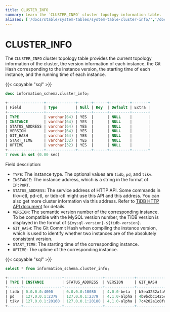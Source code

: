 ```yaml
---
title: CLUSTER_INFO
summary: Learn the `CLUSTER_INFO` cluster topology information table.
aliases: ['/docs/stable/system-tables/system-table-cluster-info/','/docs/v4.0/system-tables/system-table-cluster-info/','/docs/stable/reference/system-databases/cluster-info/']
---
```


# CLUSTER_INFO

The `CLUSTER_INFO` cluster topology table provides the current topology information of the cluster, the version information of each instance, the Git Hash corresponding to the instance version, the starting time of each instance, and the running time of each instance.

{{< copyable "sql" >}}

```sql
desc information_schema.cluster_info;
```

```sql
+----------------+-------------+------+------+---------+-------+
| Field          | Type        | Null | Key  | Default | Extra |
+----------------+-------------+------+------+---------+-------+
| TYPE           | varchar(64) | YES  |      | NULL    |       |
| INSTANCE       | varchar(64) | YES  |      | NULL    |       |
| STATUS_ADDRESS | varchar(64) | YES  |      | NULL    |       |
| VERSION        | varchar(64) | YES  |      | NULL    |       |
| GIT_HASH       | varchar(64) | YES  |      | NULL    |       |
| START_TIME     | varchar(32) | YES  |      | NULL    |       |
| UPTIME         | varchar(32) | YES  |      | NULL    |       |
+----------------+-------------+------+------+---------+-------+
7 rows in set (0.00 sec)
```

Field description:

* `TYPE`: The instance type. The optional values are `tidb`, `pd`, and `tikv`.
* `INSTANCE`: The instance address, which is a string in the format of `IP:PORT`.
* `STATUS_ADDRESS`: The service address of HTTP API. Some commands in tikv-ctl, pd-ctl, or tidb-ctl might use this API and this address. You can also get more cluster information via this address. Refer to [TiDB HTTP API document](https://github.com/pingcap/tidb/blob/master/docs/tidb_http_api.md) for details.
* `VERSION`: The semantic version number of the corresponding instance. To be compatible with the MySQL version number, the TiDB version is displayed in the format of `${mysql-version}-${tidb-version}`.
* `GIT_HASH`: The Git Commit Hash when compiling the instance version, which is used to identify whether two instances are of the absolutely consistent version.
* `START_TIME`: The starting time of the corresponding instance.
* `UPTIME`: The uptime of the corresponding instance.

{{< copyable "sql" >}}

```sql
select * from information_schema.cluster_info;
```

```sql
+------+-----------------+-----------------+-------------+------------------------------------------+---------------------------+--------------+
| TYPE | INSTANCE        | STATUS_ADDRESS  | VERSION     | GIT_HASH                                 | START_TIME                | UPTIME       |
+------+-----------------+-----------------+-------------+------------------------------------------+---------------------------+--------------+
| tidb | 0.0.0.0:4000    | 0.0.0.0:10080   | 4.0.0-beta  | b5ea3232afa970f00db7a0fb13ed10857db1912e | 2020-03-02T16:27:28+08:00 | 4m18.845924s |
| pd   | 127.0.0.1:2379  | 127.0.0.1:2379  | 4.1.0-alpha | 4b9bcbc1425c96848042b6d700eb63f84e72b338 | 2020-03-02T16:27:17+08:00 | 4m29.845928s |
| tikv | 127.0.0.1:20160 | 127.0.0.1:20180 | 4.1.0-alpha | 7c4202a1c8faf60eda659dfe0e64e31972488e78 | 2020-03-02T16:27:28+08:00 | 4m18.845929s |
+------+-----------------+-----------------+-------------+------------------------------------------+---------------------------+--------------+
```

